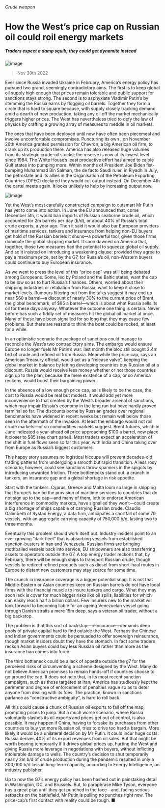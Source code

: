 ###### Crude weapon
# How the West’s price cap on Russian oil could roil energy markets 
##### Traders expect a damp squib; they could get dynamite instead 
![image](images/20221203_FNP001.jpg) 
> Nov 30th 2022 
Ever since Russia invaded Ukraine in February, America’s energy policy has pursued two grand, seemingly contradictory aims. The first is to keep global oil supply high enough that prices remain tolerable and public support for sanctions stays strong. The second is to asphyxiate Vladimir Putin’s  by stemming the  Russia earns by flogging oil barrels. Together they form a circle that is hard to square because, with supply closely tracking demand amid a dearth of new production, taking any oil off the market mechanically triggers higher prices. The West has nevertheless tried to defy the law of physics by crafting a growing array of measures to meddle in oil markets.
The ones that have been deployed until now have often been piecemeal and involve uncomfortable compromises. Puncturing its own , on November 26th America granted permission for Chevron, a big American oil firm, to crank up its production there. America has also released huge volumes from its strategic crude-oil stocks; the reserve is now at its lowest level since 1984. The White House’s least productive effort has aimed to cajole Gulf states into pumping more. Within months of President Joe Biden fist-bumping Muhammad Bin Salman, the de facto Saudi ruler, in Riyadh in July, the petrostate and its allies in the Organisation of the Petroleum Exporting Countries (OPEC) declared they would cut output instead. On December 4th the cartel meets again. It looks unlikely to help by increasing output now. 
![image](images/20221203_FNC036.png) 

Yet the West’s most carefully constructed campaign to outsmart Mr Putin has yet to come into action. In June the EU announced that, come December 5th, it would ban imports of Russian seaborne crude oil, which accounted for 2m barrels per day (b/d), or about 40% of Russia’s total crude exports, a year ago. Then it said it would also bar European providers of maritime services, tankers and insurance from helping non-EU buyers get hold of the Russian barrels it shuns—a powerful tool, given those firms dominate the global shipping market. It soon dawned on America that, together, those two measures had the potential to squeeze global oil supply. And so it insisted on introducing a weakening clause: provided they agree to pay a maximum price, set by the G7, for Russia’s oil, non-Western buyers could continue to buy European insurance.
As we went to press the level of this “price cap” was still being debated among Europeans. Some, led by Poland and the Baltic states, want the cap to be low so as to hurt Russia’s finances. Others, worried about their shipping industries or retaliation from Russia, want to keep it close to market levels. Rumours filtering out from the talks suggest it may end up near $60 a barrel—a discount of nearly 30% to the current price of Brent, the global benchmark, of $85 a barrel—which is about what Russia sells its oil for these days anyway. Whatever the outcome one thing is certain. Never before has such a fiddly set of measures hit the global oil market at once. Many of these have been signalled for so long that they may cause few problems. But there are reasons to think the boat could be rocked, at least for a while. 
In an optimistic scenario the package of sanctions could manage to reconcile the West’s two contradictory aims. The embargo would ensure Europe no longer fuels Mr Putin’s war: last month the bloc still bought 2.4m b/d of crude and refined oil from Russia. Meanwhile the price cap, says an American Treasury official, would act as a “release valve”, keeping the global market in balance by letting developing countries buy Russian oil at a discount. Russia would receive less money whether or not those countries sign up to the plan, because the mere existence of a cap, or so America reckons, would boost their bargaining power.
In the absence of a low enough price cap, as is likely to be the case, the cost to Russia would be real but modest. It would add yet more inconvenience to that created by the West’s broader arsenal of sanctions, which may impair Russia’s economy in the long run but have hardly proved terminal so far. The discounts borne by Russian grades over regional benchmarks have widened in recent weeks but remain well below those seen in the aftermath of the invasion. At least the embargo would not roil crude markets—or so commodities markets suggest. Brent futures, which in June indicated a year-ahead oil price approaching $100 a barrel, now place it closer to $85 (see chart panel). Most traders expect an acceleration of the shift in fuel flows seen so far this year, with India and China taking over from Europe as Russia’s biggest customers. 
This happy story assumes no logistical hiccups will prevent decades-old trading patterns from undergoing a smooth but rapid transition. A less rosy scenario, however, could see sanctions throw spanners in the spigots by introducing unwanted friction. Three bottlenecks stand out: a crunch in tankers, an insurance gap and a global shortage in risk appetite. 
Start with the tankers. Cyprus, Greece and Malta loom so large in shipping that Europe’s ban on the provision of maritime services to countries that do not sign up to the cap—and many of them, loth to endorse American interference in commodity markets, have signalled they won’t—could create a big shortage of ships capable of carrying Russian crude. Claudio Galimberti of Rystad Energy, a data firm, anticipates a shortfall of some 70 vessels, with an aggregate carrying capacity of 750,000 b/d, lasting two to three months.
Eventually this problem should work itself out. Industry insiders point to an ever growing “dark fleet” that is absorbing vessels from established sanction-busters in Iran and Venezuela. Russian firms are bringing mothballed vessels back into service; EU shipowners are also transferring assets to operators outside the G7. A top energy trader reckons that, by February, there will be enough ships to transport Russian crude, though vessels to redirect refined products such as diesel from short-haul routes in Europe to distant new customers may stay scarce for some time.
The crunch in insurance coverage is a bigger potential snag. It is not that Middle-Eastern or Asian countries keen on Russian barrels do not have local firms with the financial muscle to insure tankers and cargo. What they may soon lack is cover for much bigger risks like oil spills, liabilities for which can easily reach half a billion dollars. Few insurers new to the market will look forward to becoming liable for an ageing Venezuelan vessel going through Danish straits a mere 15m deep, says a veteran oil trader, without a big backstop. 
The problem is that this sort of backstop—reinsurance—demands deep pools of private capital hard to find outside the West. Perhaps the Chinese and Indian governments could be persuaded to offer sovereign reinsurance, though market insiders doubt they have the stomach. In fact some traders reckon Asian buyers could buy less Russian oil rather than more as the insurance ban comes into force.
The third bottleneck could be a lack of appetite outside the g7 for the perceived risks of circumventing a scheme designed by the West. Many do not believe American promises to remain hands-off if countries choose to go around the cap. It does not help that, in its most recent sanction campaigns, such as those targeted at Iran, America has studiously kept the perimeter and degree of enforcement of penalties vague so as to deter anyone from dealing with its foes. The practice, known in sanctions parlance as “constructive ambiguity”, is hard to roll back.
All this could cause a chunk of Russian oil exports to fall off the map, prompting prices to jump. But a much worse scenario, where Russia voluntarily slashes its oil exports and prices get out of control, is also possible. It may happen if China, having to forsake its purchases from other countries to buy yet more Russian oil, tries to drive too hard a bargain. More likely it would be a unilateral decision by Mr Putin. It could incur huge costs: Russia derives 40% of its export revenues from oil sales. But that might be worth bearing temporarily if it drives global prices up, hurting the West and giving Russia more leverage in negotiations with buyers, without inflicting intolerable damage to wells. The country’s decision to shut temporarily nearly 2m b/d of crude production during the pandemic resulted in only a 300,000 b/d loss in long-term capacity, according to Energy Intelligence, an industry publisher.
Up to now the G7’s energy policy has been hashed out in painstaking detail in Washington, DC, and Brussels. But, to paraphrase Mike Tyson, everyone has a great plan until they get punched in the face—and, facing serious setbacks on the battlefield, Mr Putin is pulling no punches right now. The price-cap’s first contact with reality could be rough. ■

